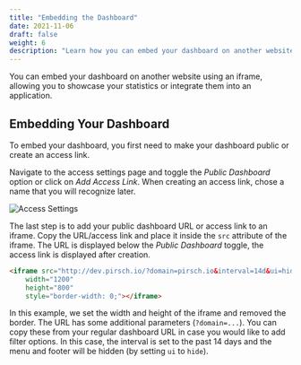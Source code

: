 ```yaml
---
title: "Embedding the Dashboard"
date: 2021-11-06
draft: false
weight: 6
description: "Learn how you can embed your dashboard on another website using an iframe."
---
```


You can embed your dashboard on another website using an iframe, allowing you to showcase your statistics or integrate them into an application.

## Embedding Your Dashboard

To embed your dashboard, you first need to make your dashboard public or create an access link.

Navigate to the access settings page and toggle the *Public Dashboard* option or click on *Add Access Link*. When creating an access link, chose a name that you will recognize later.

![Access Settings](/dashboard/embed-access.png)

The last step is to add your public dashboard URL or access link to an iframe. Copy the URL/access link and place it inside the `src` attribute of the iframe. The URL is displayed below the *Public Dashboard* toggle, the access link is displayed after creation.

```HTML
<iframe src="http://dev.pirsch.io/?domain=pirsch.io&interval=14d&ui=hide"
    width="1200"
    height="800"
    style="border-width: 0;"></iframe>
```

In this example, we set the width and height of the iframe and removed the border. The URL has some additional parameters (`?domain=...`). You can copy these from your regular dashboard URL in case you would like to add filter options. In this case, the interval is set to the past 14 days and the menu and footer will be hidden (by setting `ui` to `hide`).
